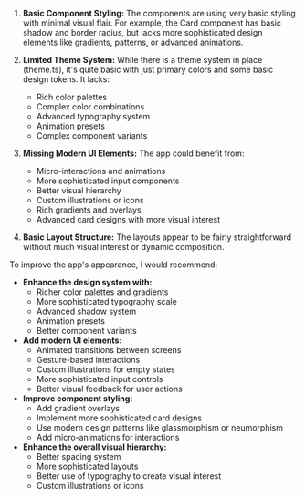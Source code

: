 1. **Basic Component Styling:** The components are using very basic styling with minimal visual flair. For example, the Card component has basic shadow and border radius, but lacks more sophisticated design elements like gradients, patterns, or advanced animations.

2. **Limited Theme System:** While there is a theme system in place (theme.ts), it's quite basic with just primary colors and some basic design tokens. It lacks:
   - Rich color palettes
   - Complex color combinations
   - Advanced typography system
   - Animation presets
   - Complex component variants

3. **Missing Modern UI Elements:** The app could benefit from:
   - Micro-interactions and animations
   - More sophisticated input components
   - Better visual hierarchy
   - Custom illustrations or icons
   - Rich gradients and overlays
   - Advanced card designs with more visual interest
   
4. **Basic Layout Structure:** The layouts appear to be fairly straightforward without much visual interest or dynamic composition.

To improve the app's appearance, I would recommend:
- **Enhance the design system with:**
   - Richer color palettes and gradients
   - More sophisticated typography scale
   - Advanced shadow system
   - Animation presets
   - Better component variants
- **Add modern UI elements:**
   - Animated transitions between screens
   - Gesture-based interactions
   - Custom illustrations for empty states
   - More sophisticated input controls
   - Better visual feedback for user actions
- **Improve component styling:**
   - Add gradient overlays
   - Implement more sophisticated card designs
   - Use modern design patterns like glassmorphism or neumorphism
   - Add micro-animations for interactions
- **Enhance the overall visual hierarchy:**
   - Better spacing system
   - More sophisticated layouts
   - Better use of typography to create visual interest
   - Custom illustrations or icons
